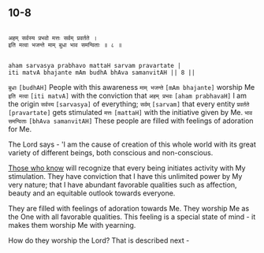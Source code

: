 ## 10-8

```shloka-sa

अहम् सर्वस्य प्रभवो मत्तः सर्वम् प्रवर्तते ।
इति मत्वा भजन्ते माम् बुधा भाव समन्विताः ॥ ८ ॥

```
```shloka-sa-hk

aham sarvasya prabhavo mattaH sarvam pravartate |
iti matvA bhajante mAm budhA bhAva samanvitAH || 8 ||

```
`बुधाः` `[budhAH]` People with this awareness `माम् भजन्ते` `[mAm bhajante]` worship Me `इति मत्वा` `[iti matvA]` with the conviction that `अहम् प्रभवः` `[aham prabhavaH]` I am the origin `सर्वस्य` `[sarvasya]` of everything; `सर्वम्` `[sarvam]` that every entity `प्रवर्तते` `[pravartate]` gets stimulated `मत्तः` `[mattaH]` with the initiative given by Me. `भाव समन्विताः` `[bhAva samanvitAH]` These people are filled with feelings of adoration for Me.

The Lord says - 'I am the cause of creation of this whole world with its great variety of different beings, both conscious and non-conscious. 

[Those who know](7-16.md#jnAnI)
 will recognize that every being initiates activity with My stimulation. They have conviction that I have this unlimited power by My very nature; that I have abundant favorable qualities such as affection, beauty and an equitable outlook towards everyone. 

They are filled with feelings of adoration towards Me. They worship Me as the One with all favorable qualities. This feeling is a special state of mind - it makes them worship Me with yearning.

How do they worship the Lord? That is described next -



